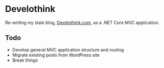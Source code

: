 # Develothink

Re-writing my stale blog, [Develothink.com](www.develothink.com), as a .NET Core MVC application.

## Todo
- Develop general MVC application structure and routing
- Migrate existing posts from WordPress site
- Break things